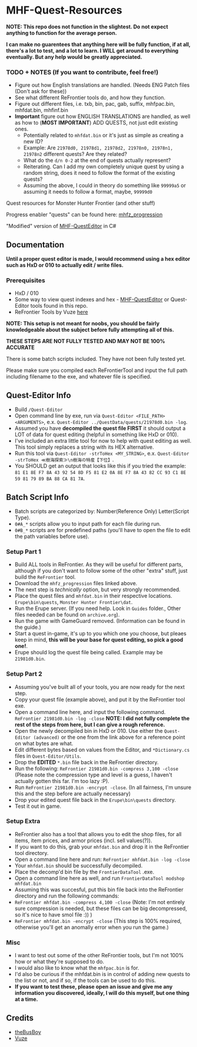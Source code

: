 # MHF-Quest-Resources
**NOTE: This repo does not function in the slightest. Do not expect anything to function for the average person.**

**I can make no guarentees that anything here will be fully function, if at all, there's a lot to test, and a lot to learn. I WILL get around to everything eventually. But any help would be greatly appreciated.**

### TODO + NOTES (If you want to contribute, feel free!)
- Figure out how English translations are handled. (Needs ENG Patch files (Don't ask for these))
- See what different ReFrontier tools do, and how they function. 
- Figure out different files, i.e. txb, bin, pac, gab, suffix, mhfpac.bin, mhfdat.bin, mhfinf.bin
- **Important** figure out how ENGLISH TRANSLATIONS are handled, as well as how to (**MOST IMPORTANT**) ADD QUESTS, not just edit existing ones. 
    - Potentially related to `mhfdat.bin` or it's just as simple as creating a new ID?
    - Example: Are `21978d0, 21978d1, 21978d2, 21978n0, 21978n1, 21978n2` different quests? Are they related?
    - What do the `d/n 0-2` at the end of quests actually represent?
    - Reiterating. Can I add my own completely unique quest by using a random string, does it need to follow the format of the existing quests?
    - Assuming the above, I could in theory do something like `99999a5` or assuming it needs to follow a format, maybe, `99999d0`

Quest resources for Monster Hunter Frontier (and other stuff)

Progress enabler "quests" can be found here: [mhfz_progression](https://archive.org/details/mhfz_progression)

"Modified" version of [MHF-QuestEditor](https://github.com/Yuvi-App/MHF-QuestEditor) in C#

## Documentation
**Until a proper quest editor is made, I would recommend using a hex editor such as HxD or 010 to actually edit / write files.**

### Prerequisites 
- HxD / 010
- Some way to view quest indexes and hex - [MHF-QuestEditor](https://github.com/Yuvi-App/MHF-QuestEditor) or Quest-Editor tools found in this repo.
- ReFrontier Tools by Vuze [here](https://github.com/mhvuze/ReFrontier)

**NOTE: This setup is not meant for noobs, you should be fairly knowledgeable about the subject before fully attempting all of this.**

**THESE STEPS ARE NOT FULLY TESTED AND MAY NOT BE 100% ACCURATE**

There is some batch scripts included. They have not been fully tested yet. 

Please make sure you compiled each ReFrontierTool and input the full path including filename to the exe, and whatever file is specified.

## Quest-Editor Info
- Build `/Quest-Editor`
- Open command line by exe, run via `Quest-Editor <FILE_PATH> <ARGUMENTS>`, e.x. `Quest-Editor ../QuestData/quests/21978d0.bin -log`.
- Assumed you have **decompiled the quest file FIRST** it should output a LOT of data for quest editing (helpful in something like HxD or 010).
- I've included an extra little tool for now to help with quest editing as well. This tool simply replaces a string with its HEX alternative.
- Run this tool via `Quest-Editor -strToHex <MY_STRING>`, e.x. `Quest-Editor -strToHex ≪樹海探索≫\n樹海の特産【下位】`.
- You SHOULD get an output that looks like this if you tried the example: `81 E1 8E F7 8A 43 92 54 8D F5 81 E2 0A 8E F7 8A 43 82 CC 93 C1 8E 59 81 79 89 BA 88 CA 81 7A`.

## Batch Script Info
- Batch scripts are categorized by: Number(Reference Only) Letter(Script Type).
- `0#A_*` scripts allow you to input path for each file during run.
- `0#B_*` scripts are for predefined paths (you'll have to open the file to edit the path variables before use).

### Setup Part 1
- Build ALL tools in ReFrontier. As they will be useful for different parts, although if you don't want to follow some of the other "extra" stuff, just build the `ReFrontier` tool.
- Download the `mhfz_progression` files linked above.
- The next step is *technically* option, but very strongly recommended.
- Place the quest files and `mhfdat.bin` in their respective locations. `Erupe\bin\quests`, `Monster Hunter Frontier\dat`.
- Run the Erupe server. (If you need help. Look in `Guides` folder., Other files needed can be found on `archive.org`).
- Run the game with GameGuard removed. (Information can be found in the guide.)
- Start a quest in-game, it's up to you which one you choose, but pleaes keep in mind, **this will be your base for quest editing, so pick a good one!**.
- Erupe should log the quest file being called. Example may be `21981d0.bin`.

### Setup Part 2
- Assuming you've built all of your tools, you are now ready for the next step. 
- Copy your quest file (example above), and put it by the ReFrontier tool exe. 
- Open a command line here, and input the following command. `ReFrontier 21981d0.bin -log -close`
**NOTE: I did not fully complete the rest of the steps from here, but I can give a rough reference.**
- Open the newly decompiled bin in HxD or 010. Use either the `Quest-Editor (advanced)` or the one from the link above for a reference point on what bytes are what.
- Edit different bytes based on values from the Editor, and `*Dictionary.cs` files in `Quest-Editor/Utils`.
- Drop the **EDITED** `*.bin` file back in the ReFrontier directory. 
- Run the following: `ReFrontier 21981d0.bin -compress 3,100 -close` (Please note the compression type and level is a guess, I haven't actually gotten this far. I'm too lazy :P).
- Run `ReFrontier 21981d0.bin -encrypt -close`. (In all fairness, I'm unsure this and the step before are actually necessary)
- Drop your edited quest file back in the `Erupe\bin\quests` directory. 
- Test it out in game.

### Setup Extra
- ReFrontier also has a tool that allows you to edit the shop files, for all items, item prices, and armor prices (incl. sell values(?)).
- If you want to do this, grab your `mhfdat.bin` and drop it in the ReFrontier tool directory.
- Open a command line here and run: `ReFrontier mhfdat.bin -log -close`
- Your `mhfdat.bin` should be successfully decompiled.
- Place the decomp'd bin file by the `FrontierDataTool` .exe.
- Open a command line here as well, and run `FrontierDataTool modshop mhfdat.bin`
- Assuming this was succesful, put this bin file back into the ReFrontier directory and run the following commands:
- `ReFrontier mhfdat.bin -compress 4,100 -close` (Note: I'm not entirely sure compression is needed, but these files can be big decompressed, so it's nice to have smol file :)) )
- `ReFrontier mhfdat.bin -encrypt -close` (This step is 100% required, otherwise you'll get an anomally error when you run the game.)

### Misc
- I want to test out some of the other ReFrontier tools, but I'm not 100% how or what they're supposed to do.
- I would also like to know what the `mhfpac.bin` is for.
- I'd also be curious if the mhfdat.bin is in control of adding new quests to the list or not, and if so, if the tools can be used to do this.
- **If you want to test these, please open an issue and give me any information you discovered, ideally, I will do this myself, but one thing at a time.**

## Credits
- [theBusBoy](https://github.com/theBusBoy)
- [Vuze](https://github.com/mhvuze)